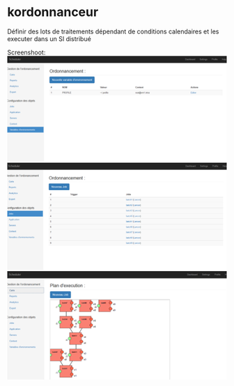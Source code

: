 # kordonnanceur
Définir des lots de traitements dépendant de conditions calendaires et les executer dans un SI distribué

Screenshoot:
![](https://raw.githubusercontent.com/matgou/kordonnanceur/master/docs/screenshoot/contextList.png)
![](https://raw.githubusercontent.com/matgou/kordonnanceur/master/docs/screenshoot/jobList.png)
![](https://raw.githubusercontent.com/matgou/kordonnanceur/master/docs/screenshoot/jobMap.png)
